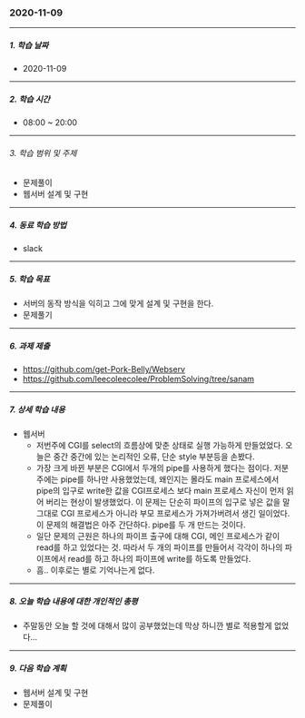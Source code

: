 ### 2020-11-09

-----
##### 1. 학습 날짜
- 2020-11-09

-----
##### 2. 학습 시간
- 08:00 ~ 20:00

-----
###### 3. 학습 범위 및 주제
- 문제풀이
- 웹서버 설계 및 구현

-----
##### 4. 동료 학습 방법
- slack

-----
##### 5. 학습 목표
- 서버의 동작 방식을 익히고 그에 맞게 설계 및 구현을 한다.
- 문제풀기

-----
##### 6. 과제 제출
- https://github.com/get-Pork-Belly/Webserv
- https://github.com/leecoleecolee/ProblemSolving/tree/sanam

-----
##### 7. 상세 학습 내용

- 웹서버
    - 저번주에 CGI를 select의 흐름상에 맞춘 상태로 실행 가능하게 만들었었다. 오늘은 중간 중간에 있는 논리적인 오류, 단순 style 부분등을 손봤다. 
    - 가장 크게 바뀐 부분은 CGI에서 두개의 pipe를 사용하게 했다는 점이다. 저분주에는 pipe를 하나만 사용했었는데, 왜인지는 몰라도 main 프로세스에서 pipe의 입구로 write한 값을 CGI프로세스 보다 main 프로세스 자신이 먼저 읽어 버리는 현상이 발생했었다. 이 문제는 단순히 파이프의 입구로 넣은 값을 말 그대로 CGI 프로세스가 아니라 부모 프로세스가 가져가버려서 생긴 일이었다. 이 문제의 해결법은 아주 간단하다. pipe를 두 개 만드는 것이다.
    - 일단 문제의 근원은 하나의 파이프 출구에 대해 CGI, 메인 프로세스가 같이 read를 하고 있었다는 것. 따라서 두 개의 파이프를 만들어서 각각이 하나의 파이프에서 read를 하고 하나의 파이프에 write를 하도록 만들었다.
    - 흠.. 이후로는 별로 기억나는게 없다.
    
    
 -----
##### 8. 오늘 학습 내용에 대한 개인적인 총평
- 주말동안 오늘 할 것에 대해서 많이 공부했었는데 막상 하니깐 별로 적용할게 없었다...


-----

##### 9. 다음 학습 계획

- 웹서버 설계 및 구현
- 문제풀이
